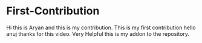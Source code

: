# First-Contribution
Hi this is Aryan and this is my contribution.
This is my first contribution
hello anuj thanks for this video. Very Helpful
this is my addon to the repository.
